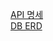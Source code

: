 [API 명세](https://road-brush-6b8.notion.site/API-5cebb2ecc30c483faa6cbd64139f5f16)  
[DB ERD](https://road-brush-6b8.notion.site/DB-ERD-9f7e4b989ae04ccba79788224189c229)

